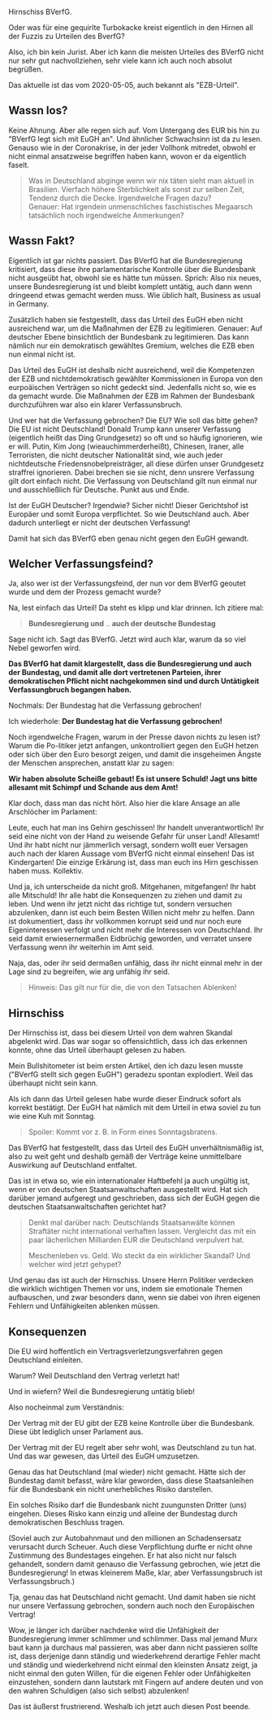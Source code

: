 Hirnschiss BVerfG.

Oder was für eine gequirlte Turbokacke kreist eigentlich in den Hirnen all der Fuzzis
zu Urteilen des BverfG?

Also, ich bin kein Jurist.  Aber ich kann die meisten Urteiles des BVerfG nicht nur sehr gut nachvollziehen,
sehr viele kann ich auch noch absolut begrüßen.

Das aktuelle ist das vom 2020-05-05, auch bekannt als "EZB-Urteil".


## Wassn los?

Keine Ahnung.  Aber alle regen sich auf.  Vom Untergang des EUR bis hin zu "BVerfG legt sich mit EuGH an".
Und ähnlicher Schwachsinn ist da zu lesen.  Genauso wie in der Coronakrise, in der jeder Vollhonk mitredet,
obwohl er nicht einmal ansatzweise begriffen haben kann, wovon er da eigentlich faselt.

> Was in Deutschland abginge wenn wir nix täten sieht man aktuell in Brasilien.
> Vierfach höhere Sterblichkeit als sonst zur selben Zeit, Tendenz durch die Decke. Irgendwelche Fragen dazu?  
> Genauer:  Hat irgendein unmenschliches faschistisches Megaarsch tatsächlich noch irgendwelche Anmerkungen?


## Wassn Fakt?

Eigentlich ist gar nichts passiert.  Das BVerfG hat die Bundesregierung kritisiert, dass diese ihre parlamentarische
Kontrolle über die Bundesbank nicht ausgeübt hat, obwohl sie es hätte tun müssen.  Sprich: Also nix neues,
unsere Bundesregierung ist und bleibt komplett untätig, auch dann wenn dringeend etwas gemacht werden muss.
Wie üblich halt, Business as usual in Germany.

Zusätzlich haben sie festgestellt, dass das Urteil des EuGH eben nicht ausreichend war, um die Maßnahmen der
EZB zu legitimieren.  Genauer:  Auf deutscher Ebene binsichtlich der Bundesbank zu legitimieren.
Das kann nämlich nur ein demokratisch gewähltes Gremium, welches die EZB eben nun einmal nicht ist.

Das Urteil des EuGH ist deshalb nicht ausreichend, weil die Kompetenzen der EZB und nichtdemokratisch gewählter
Kommissionen in Europa von den eurpoäischen Verträgen so nicht gedeckt sind.  Jedenfalls nicht so, wie es da
gemacht wurde.  Die Maßnahmen der EZB im Rahmen der Bundesbank durchzuführen war also ein klarer Verfassunsbruch.

Und wer hat die Verfassung gebrochen?  Die EU?  Wie soll das bitte gehen?  Die EU ist nicht Deutschland!
Donald Trump kann unserer Verfassung (eigentlich heißt das Ding Grundgesetz) so oft und so häufig ignorieren,
wie er will.  Putin, Kim Jong (wieauchimmerderheißt), Chinesen, Iraner, alle Terroristen, die nicht deutscher
Nationalität sind, wie auch jeder nichtdeutsche Friedensnobelpreisträger, all diese dürfen unser Grundgesetz
straffrei ignorieren.  Dabei brechen sie sie nicht, denn unsrere Verfassung gilt dort einfach nicht.
Die Verfassung von Deutschland gilt nun einmal nur und ausschließlich für Deutsche.  Punkt aus und Ende.

Ist der EuGH Deutscher?  Irgendwie?  Sicher nicht!  Dieser Gerichtshof ist Europäer und somit Europa verpflichtet.
So wie Deutschland auch.  Aber dadurch unterliegt er nicht der deutschen Verfassung!

Damit hat sich das BVerfG eben genau nicht gegen den EuGH gewandt.


## Welcher Verfassungsfeind?

Ja, also wer ist der Verfassungsfeind, der nun vor dem BVerfG geoutet wurde und dem der Prozess gemacht wurde?

Na, lest einfach das Urteil!  Da steht es klipp und klar drinnen.  Ich zitiere mal:

> **Bundesregierung und** .. **auch der deutsche Bundestag**

Sage nicht ich.  Sagt das BVerfG.  Jetzt wird auch klar, warum da so viel Nebel geworfen wird.

**Das BVerfG hat damit klargestellt, dass die Bundesregierung und auch der Bundestag, und damit alle
dort vertretenen Parteien, ihrer demokratischen Pflicht nicht nachgekommen sind und durch Untätigkeit
Verfassungbruch begangen haben.**

Nochmals:  Der Bundestag hat die Verfassung gebrochen!

Ich wiederhole:  **Der Bundestag hat die Verfassung gebrochen!**

Noch irgendwelche Fragen, warum in der Presse davon nichts zu lesen ist?  Warum die Po-litiker jetzt
anfangen, unkontrolliert gegen den EuGH hetzen oder sich über den Euro besorgt zeigen,
und damit die insgeheimen Ängste der Menschen ansprechen, anstatt klar zu sagen:

**Wir haben absolute Scheiße gebaut!  Es ist unsere Schuld!  Jagt uns bitte allesamt mit Schimpf und Schande aus dem Amt!**

Klar doch, dass man das nicht hört.  Also hier die klare Ansage an alle Arschlöcher im Parlament:

Leute, euch hat man ins Gehirn geschissen!  Ihr handelt unverantwortlich!  Ihr seid eine nicht von der Hand
zu weisende Gefahr für unser Land!  Allesamt!  Und ihr habt nicht nur jämmerlich versagt, sondern wollt euer
Versagen auch nach der klaren Aussage vom BVerfG nicht einmal einsehen!  Das ist Kindergarten!
Die einzige Erkärung ist, dass man euch ins Hirn geschissen haben muss.  Kollektiv.

Und ja, ich unterscheide da nicht groß.  Mitgehanen, mitgefangen!  Ihr habt alle Mitschuld!
Ihr alle habt die Konsequenzen zu ziehen und damit zu leben.  Und wenn ihr jetzt nicht das richtige tut,
sondern versuchen abzulenken, dann ist euch beim Besten Willen nicht mehr zu helfen.  Dann ist dokumentiert,
dass ihr vollkommen korrupt seid und nur noch eure Eigeninteressen verfolgt und nicht mehr die Interessen
von Deutschland.  Ihr seid damit erwiesernermaßen Eidbrüchig geworden, und verratet unsere Verfassung
wenn ihr weiterhin im Amt seid.

Naja, das, oder ihr seid dermaßen unfähig, dass ihr nicht einmal mehr in der Lage sind zu begreifen,
wie arg unfähig ihr seid.

> Hinweis:  Das gilt nur für die, die von den Tatsachen Ablenken!


## Hirnschiss

Der Hirnschiss ist, dass bei diesem Urteil von dem wahren Skandal abgelenkt wird.
Das war sogar so offensichtlich, dass ich das erkennen konnte, ohne das Urteil überhaupt gelesen zu haben.

Mein Bullshitometer ist beim ersten Artikel, den ich dazu lesen musste ("BVerfG stellt sich gegen EuGH")
geradezu spontan explodiert.  Weil das überhaupt nicht sein kann.

Als ich dann das Urteil gelesen habe wurde dieser Eindruck sofort als korrekt bestätigt.
Der EuGH hat nämlich mit dem Urteil in etwa soviel zu tun wie eine Kuh mit Sonntag.

> Spoiler: Kommt vor z. B. in Form eines Sonntagsbratens.

Das BVerfG hat festgestellt, dass das Urteil des EuGH unverhältnismäßig ist,
also zu weit geht und deshalb gemäß der Verträge keine unmittelbare Auswirkung auf Deutschland entfaltet.

Das ist in etwa so, wie ein internationaler Haftbefehl ja auch ungültig ist, wenn er von deutschen
Staatsanwaltschaften ausgestellt wird.  Hat sich darüber jemand aufgeregt und geschrieben,
dass sich der EuGH gegen die deutschen Staatsanwaltschaften gerichtet hat?

> Denkt mal darüber nach:  Deutschlands Staatsanwälte können Straftäter nicht international verhaften lassen.
> Vergleicht das mit ein paar lächerlichen Milliarden EUR die Deutschland verpulvert hat.
>
> Meschenleben vs. Geld.  Wo steckt da ein wirklicher Skandal?  Und welcher wird jetzt gehypet?

Und genau das ist auch der Hirnschiss.  Unsere Herrn Politiker verdecken die wirklich wichtigen
Themen vor uns, indem sie emotionale Themen aufbauschen, und zwar besonders dann, wenn sie
dabei von ihren eigenen Fehlern und Unfähigkeiten ablenken müssen.


## Konsequenzen

Die EU wird hoffentlich ein Vertragsverletzungsverfahren gegen Deutschland einleiten.

Warum?  Weil Deutschland den Vertrag verletzt hat!

Und in wiefern?  Weil die Bundesregierung untätig blieb!

Also nocheinmal zum Verständnis:

Der Vertrag mit der EU gibt der EZB keine Kontrolle über die Bundesbank.
Diese übt lediglich unser Parlament aus.

Der Vertrag mit der EU regelt aber sehr wohl, was Deutschland zu tun hat.
Und das war gewesen, das Urteil des EuGH umzusetzen.

Genau das hat Deutschland (mal wieder) nicht gemacht.
Hätte sich der Bundestag damit befasst, wäre klar geworden, dass diese Staatsanleihen
für die Bundesbank ein nicht unerhebliches Risiko darstellen.

Ein solches Risiko darf die  Bundesbank nicht zuungunsten Dritter (uns) eingehen.
Dieses Risko kann einzig und alleine der Bundestag durch demokratischen Beschluss tragen.

(Soviel auch zur Autobahnmaut und den millionen an Schadensersatz verursacht durch Scheuer.
Auch diese Verpflichtung durfte er nicht ohne Zustimmung des Bundestages eingehen.
Er hat also nicht nur falsch gehandelt, sondern damit genauso die Verfassung gebrochen,
wie jetzt die Bundesregierung!  In etwas kleinerem Maße, klar, aber Verfassungsbruch ist Verfassungsbruch.)

Tja, genau das hat Deutschland nicht gemacht.  Und damit haben sie nicht nur unsere
Verfassung gebrochen, sondern auch noch den Europäischen Vertrag!

Wow, je länger ich darüber nachdenke wird die Unfähigkeit der Bundesregierung
immer schlimmer und schlimmer.  Dass mal jemand Murx baut kann ja durchaus mal passieren,
was aber dann nicht passieren sollte ist, dass derjenige dann ständig und wiederkehrend
derartige Fehler macht und ständig und wiederkehrend nicht einmal den kleinsten Ansatz
zeigt, ja nicht einmal den guten Willen, für die eigenen Fehler oder Unfähigkeiten
einzustehen, sondern dann lautstark mit Fingern auf andere deuten und von den wahren
Schuldigen (also sich selbst) abzulenken!

Das ist äußerst frustrierend.  Weshalb ich jetzt auch diesen Post beende.
